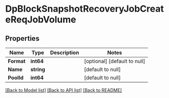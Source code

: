 # DpBlockSnapshotRecoveryJobCreateReqJobVolume

## Properties
Name | Type | Description | Notes
------------ | ------------- | ------------- | -------------
**Format** | **int64** |  | [optional] [default to null]
**Name** | **string** |  | [default to null]
**PoolId** | **int64** |  | [default to null]

[[Back to Model list]](../README.md#documentation-for-models) [[Back to API list]](../README.md#documentation-for-api-endpoints) [[Back to README]](../README.md)


